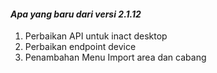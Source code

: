 #### _Apa yang baru dari versi 2.1.12_

1. Perbaikan API untuk inact desktop
2. Perbaikan endpoint device
3. Penambahan Menu Import area dan cabang 
